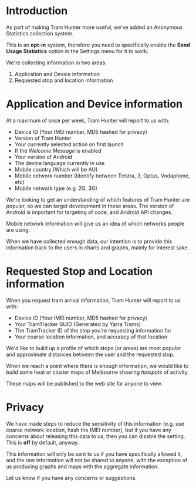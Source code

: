 # Introduction #
As part of making Tram Hunter more useful, we've added an Anonymous Statistics collection system.

This is an **opt-in** system, therefore you need to specifically enable the **Send Usage Statistics** option in the Settings menu for it to work.

We're collecting information in two areas:

  1. Application and Device information
  1. Requested stop and location information

# Application and Device information #

At a maximum of once per week, Tram Hunter will report to us with:

  * Device ID (Your IMEI number, MD5 hashed for privacy)
  * Version of Tram Hunter
  * Your currently selected action on first launch
  * If the _Welcome Message_ is enabled
  * Your version of Android
  * The device language currently in use
  * Mobile country (Which will be AU)
  * Mobile network number (Identify between Telstra, 3, Optus, Vodaphone, etc)
  * Mobile network type (e.g. 2G, 3G)

We're looking to get an understanding of which features of Tram Hunter are popular, so we can target development in these areas. The version of Android is important for targeting of code, and Android API changes.

Mobile network information will give us an idea of which networks people are using.

When we have collected enough data, our intention is to provide this information back to the users in charts and graphs, mainly for interest sake.

# Requested Stop and Location information #

When you request tram arrival information, Tram Hunter will report to us with:

  * Device ID (Your IMEI number, MD5 hashed for privacy)
  * Your TramTracker GUID (Generated by Yarra Trams)
  * The TramTracker ID of the stop you're requesting information for
  * Your coarse location information, and accuracy of that location

We'd like to build up a profile of which stops (or areas) are most popular and approximate distances between the user and the requested stop.

When we reach a point where there is enough information, we would like to build some heat or cluster maps of Melbourne showing _hotspots_ of activity.

These maps will be published to the web site for anyone to view.

# Privacy #

We have made steps to reduce the sensitivity of this information (e.g. use coarse network location, hash the IMEI number), but if you have any concerns about releasing this data to us, then you can disable the setting. This is **off** by default, anyway.

This information will only be sent to us if you have specifically allowed it, and the raw information will not be shared to anyone, with the exception of us producing graphs and maps with the aggregate information.

Let us know if you have any concerns or suggestions.